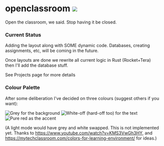 # openclassroom ![](https://img.shields.io/github/commit-activity/w/TheTechRobo/openclassroom)
Open the classroom, we said. Stop having it be closed.


### Current Status
Adding the layout along with SOME dynamic code. Databases, creating assignments, etc, will be coming in the future.

Once layouts are done we rewrite all current logic in Rust (Rocket+Tera) then I'll add the database stuff.

See Projects page for more details


### Colour Palette
After some deliberation I've decided on three colours (suggest others if you want):

![Grey for the background](https://img.shields.io/badge/background-grey-%235C5C5C) ![White-off (hard-off too) for the text](https://img.shields.io/badge/text-white--off-%23ECE7FF) ![Pure red as the accent](https://img.shields.io/badge/accent-pure%20red-%23FF0000)

(A light mode would have grey and white swapped. This is not implemented yet. Thanks to https://www.youtube.com/watch?v=KMS3VwGh3HY, and https://mytechclassroom.com/colors-for-learning-environment/ for ideas.)
